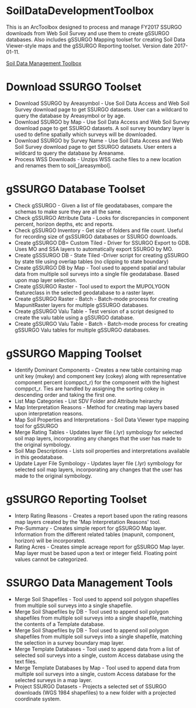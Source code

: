 # SoilDataDevelopmentToolbox
This is an ArcToolbox designed to process and manage FY2017 SSURGO downloads from Web Soil Survey and use them to create gSSURGO databases. Also includes gSSURGO Mapping toolset for creating Soil Data Viewer-style maps and the gSSURGO Reporting toolset. Version date 2017-01-11.

<a href="https://www.nrcs.usda.gov/wps/PA_NRCSConsumption/download?cid=nrcseprd362254&ext=zip"> Soil Data Management Toolbox</a>

# Download SSURGO Toolset
<ul>
<li>Download SSURGO by Areasymbol - Use Soil Data Access and Web Soil Survey download page to get SSURGO datasets. User can a wildcard to query the database by Areasymbol or by age. </li> 
<li>Download SSURGO by Map - Use Soil Data Access and Web Soil Survey download page to get SSURGO datasets. A soil survey boundary layer is used to define spatially which surveys will be downloaded.</li>
<li>Download SSURGO by Survey Name - Use Soil Data Access and Web Soil Survey download page to get SSURGO datasets. User enters a wildcard to query the database by Areaname. </li>
<li>Process WSS Downloads - Unzips WSS cache files to a new location and renames them to soil_[areasymbol].  </li>
</ul>

# gSSURGO Database Toolset
<ul>
<li>Check gSSURGO - Given a list of file geodatabases, compare the schemas to make sure they are all the same. </li>
<li>Check gSSURGO Attribute Data - Looks for discrepancies in component percent, horizon depths, etc and reports.</li>
<li>Check gSSURGO Inventory - Get size of folders and file count. Useful for recording size of gsSSURGO databases or SSURGO downloads. </li>
<li>Create gSSURGO DB= Custom Tiled - Driver for SSURGO Export to GDB. Uses MO and SSA layers to automatically export SSURGO by MO. </li>
<li>Create gSSSURGO DB - State Tiled -Driver script for creating gSSURGO by state tile using overlap tables (no clipping to state boundary) </li>
<li>Create gSSURGO DB by Map - Tool used to append spatial and tabular data from multiple soil surveys into a single file geodatabase. Based upon map layer selection.</li>
<li>Create gSSURGO Raster - Tool used to export the MUPOLYGON featureclass in the selected geodatabase to a raster layer.</li>
<li>Create gSSURGO Raster - Batch - Batch-mode process for creating MapunitRaster layers for multiple gSSURGO databases. </li>
<li>Create gSSURGO Valu Table - Test version of a script designed to create the valu table using a gSSURGO database. </li>
<li>Create gSSURGO Valu Table - Batch - Batch-mode process for creating gSSURGO Valu tables for multiple gSSURGO databases. </li>
</ul>

# gSSURGO Mapping Toolset
<ul>
<li>Identify Dominant Components - Creates a new table containing map unit key (mukey) and component key (cokey) along with representative component percent (comppct_r) for the component with the highest comppct_r. Ties are handled by assigning the sorting cokey in descending order and taking the first one. </li>
<li>List Map Categories - List SDV Folder and Attribute heirarchy</li>
<li>Map Interpretation Reasons - Method for creating map layers based upon interpretation reasons. </li>
<li>Map Soil Properties and Interpretations - Soil Data Viewer type mapping tool for gSSURGO </li>
<li>Merge Rating Tables - Updates layer file (.lyr) symbology for selected soil map layers, incorporating any changes that the user has made to the original symbology. </li>
<li>Soil Map Descriptions - Lists soil properties and interpretations available in this geodatabase.  </li>
<li>Update Layer File Symbology - Updates layer file (.lyr) symbology for selected soil map layers, incorporating any changes that the user has made to the original symbology.  </li>
</ul>

# gSSURGO Reporting Toolset
<ul>
<li>Interp Rating Reasons - Creates a report based upon the rating reasons map layers created by the 'Map Interpretation Reasons' tool. </li>
<li>Pre-Summary - Creates simple report for gSSURGO Map layer. Information from the different related tables (mapunit, component, horizon) will be incorporated.</li>
<li>Rating Acres - Creates simple acreage report for gSSURGO Map layer. Map layer must be based upon a text or integer field. Floating point values cannot be categorized.</li>
</ul>

# SSURGO Data Management Tools
<ul>
<li>Merge Soil Shapefiles - Tool used to append soil polygon shapefiles from multiple soil surveys into a single shapefile.</li>
<li>Merge Soil Shapefiles by DB - Tool used to append soil polygon shapefiles from multiple soil surveys into a single shapefile, matching the contents of a Template database.</li>
<li>Merge Soil Shapefiles by DB - Tool used to append soil polygon shapefiles from multiple soil surveys into a single shapefile, matching the selection in a survey boundary map layer.</li>
<li>Merge Template Databases - Tool used to append data from a list of selected soil surveys into a single, custom Access database using the text files.</li>
<li>Merge Template Databases by Map - Tool used to append data from multiple soil surveys into a single, custom Access database for the selected surveys in a map layer. </li>
<li>Project SSURGO Datasets - Projects a selected set of SSURGO downloads (WGS 1984 shapefiles) to a new folder with a projected coordinate system.</li>
</ul>
